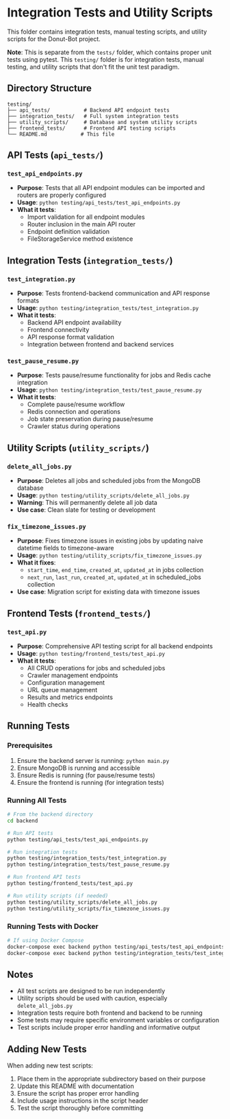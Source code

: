 # Integration Tests and Utility Scripts

This folder contains integration tests, manual testing scripts, and utility scripts for the Donut-Bot project.

**Note**: This is separate from the `tests/` folder, which contains proper unit tests using pytest. This `testing/` folder is for integration tests, manual testing, and utility scripts that don't fit the unit test paradigm.

## Directory Structure

```
testing/
├── api_tests/           # Backend API endpoint tests
├── integration_tests/   # Full system integration tests
├── utility_scripts/     # Database and system utility scripts
├── frontend_tests/      # Frontend API testing scripts
└── README.md           # This file
```

## API Tests (`api_tests/`)

### `test_api_endpoints.py`
- **Purpose**: Tests that all API endpoint modules can be imported and routers are properly configured
- **Usage**: `python testing/api_tests/test_api_endpoints.py`
- **What it tests**:
  - Import validation for all endpoint modules
  - Router inclusion in the main API router
  - Endpoint definition validation
  - FileStorageService method existence

## Integration Tests (`integration_tests/`)

### `test_integration.py`
- **Purpose**: Tests frontend-backend communication and API response formats
- **Usage**: `python testing/integration_tests/test_integration.py`
- **What it tests**:
  - Backend API endpoint availability
  - Frontend connectivity
  - API response format validation
  - Integration between frontend and backend services

### `test_pause_resume.py`
- **Purpose**: Tests pause/resume functionality for jobs and Redis cache integration
- **Usage**: `python testing/integration_tests/test_pause_resume.py`
- **What it tests**:
  - Complete pause/resume workflow
  - Redis connection and operations
  - Job state preservation during pause/resume
  - Crawler status during operations

## Utility Scripts (`utility_scripts/`)

### `delete_all_jobs.py`
- **Purpose**: Deletes all jobs and scheduled jobs from the MongoDB database
- **Usage**: `python testing/utility_scripts/delete_all_jobs.py`
- **Warning**: This will permanently delete all job data
- **Use case**: Clean slate for testing or development

### `fix_timezone_issues.py`
- **Purpose**: Fixes timezone issues in existing jobs by updating naive datetime fields to timezone-aware
- **Usage**: `python testing/utility_scripts/fix_timezone_issues.py`
- **What it fixes**:
  - `start_time`, `end_time`, `created_at`, `updated_at` in jobs collection
  - `next_run`, `last_run`, `created_at`, `updated_at` in scheduled_jobs collection
- **Use case**: Migration script for existing data with timezone issues

## Frontend Tests (`frontend_tests/`)

### `test_api.py`
- **Purpose**: Comprehensive API testing script for all backend endpoints
- **Usage**: `python testing/frontend_tests/test_api.py`
- **What it tests**:
  - All CRUD operations for jobs and scheduled jobs
  - Crawler management endpoints
  - Configuration management
  - URL queue management
  - Results and metrics endpoints
  - Health checks

## Running Tests

### Prerequisites
1. Ensure the backend server is running: `python main.py`
2. Ensure MongoDB is running and accessible
3. Ensure Redis is running (for pause/resume tests)
4. Ensure the frontend is running (for integration tests)

### Running All Tests
```bash
# From the backend directory
cd backend

# Run API tests
python testing/api_tests/test_api_endpoints.py

# Run integration tests
python testing/integration_tests/test_integration.py
python testing/integration_tests/test_pause_resume.py

# Run frontend API tests
python testing/frontend_tests/test_api.py

# Run utility scripts (if needed)
python testing/utility_scripts/delete_all_jobs.py
python testing/utility_scripts/fix_timezone_issues.py
```

### Running Tests with Docker
```bash
# If using Docker Compose
docker-compose exec backend python testing/api_tests/test_api_endpoints.py
docker-compose exec backend python testing/integration_tests/test_integration.py
```

## Notes

- All test scripts are designed to be run independently
- Utility scripts should be used with caution, especially `delete_all_jobs.py`
- Integration tests require both frontend and backend to be running
- Some tests may require specific environment variables or configuration
- Test scripts include proper error handling and informative output

## Adding New Tests

When adding new test scripts:

1. Place them in the appropriate subdirectory based on their purpose
2. Update this README with documentation
3. Ensure the script has proper error handling
4. Include usage instructions in the script header
5. Test the script thoroughly before committing 